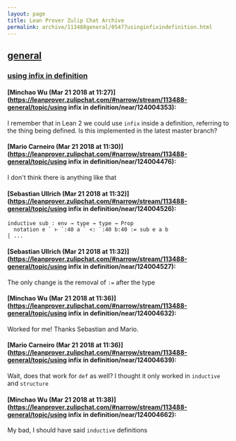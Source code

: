 ```yaml
---
layout: page
title: Lean Prover Zulip Chat Archive 
permalink: archive/113488general/05477usinginfixindefinition.html
---
```


## [general](index.html)
### [using infix in definition](05477usinginfixindefinition.html)

#### [Minchao Wu (Mar 21 2018 at 11:27)](https://leanprover.zulipchat.com/#narrow/stream/113488-general/topic/using infix in definition/near/124004353):
I remember that in Lean 2 we could use `infix` inside a definition, referring  to the thing being defined.
Is this implemented in the latest master branch?

#### [Mario Carneiro (Mar 21 2018 at 11:30)](https://leanprover.zulipchat.com/#narrow/stream/113488-general/topic/using infix in definition/near/124004476):
I don't think there is anything like that

#### [Sebastian Ullrich (Mar 21 2018 at 11:32)](https://leanprover.zulipchat.com/#narrow/stream/113488-general/topic/using infix in definition/near/124004526):
```
inductive sub : env → type → type → Prop
  notation e ` ⊢ `:40 a ` <: `:40 b:40 := sub e a b
| ...
```

#### [Sebastian Ullrich (Mar 21 2018 at 11:32)](https://leanprover.zulipchat.com/#narrow/stream/113488-general/topic/using infix in definition/near/124004527):
The only change is the removal of `:=` after the type

#### [Minchao Wu (Mar 21 2018 at 11:36)](https://leanprover.zulipchat.com/#narrow/stream/113488-general/topic/using infix in definition/near/124004632):
Worked for me! Thanks Sebastian and Mario.

#### [Mario Carneiro (Mar 21 2018 at 11:36)](https://leanprover.zulipchat.com/#narrow/stream/113488-general/topic/using infix in definition/near/124004639):
Wait, does that work for `def` as well? I thought it only worked in `inductive` and `structure`

#### [Minchao Wu (Mar 21 2018 at 11:38)](https://leanprover.zulipchat.com/#narrow/stream/113488-general/topic/using infix in definition/near/124004662):
My bad, I should have said `inductive` definitions

